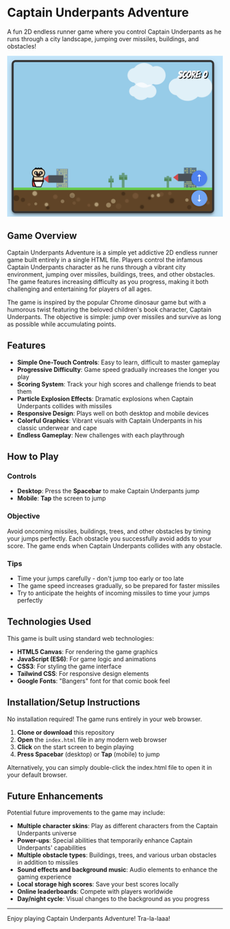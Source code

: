 # Captain Underpants Adventure

A fun 2D endless runner game where you control Captain Underpants as he runs through a city landscape, jumping over missiles, buildings, and obstacles!

![Captain Underpants Adventure](screen.png)

## Game Overview

Captain Underpants Adventure is a simple yet addictive 2D endless runner game built entirely in a single HTML file. Players control the infamous Captain Underpants character as he runs through a vibrant city environment, jumping over missiles, buildings, trees, and other obstacles. The game features increasing difficulty as you progress, making it both challenging and entertaining for players of all ages.

The game is inspired by the popular Chrome dinosaur game but with a humorous twist featuring the beloved children's book character, Captain Underpants. The objective is simple: jump over missiles and survive as long as possible while accumulating points.

## Features

- **Simple One-Touch Controls**: Easy to learn, difficult to master gameplay
- **Progressive Difficulty**: Game speed gradually increases the longer you play
- **Scoring System**: Track your high scores and challenge friends to beat them
- **Particle Explosion Effects**: Dramatic explosions when Captain Underpants collides with missiles
- **Responsive Design**: Plays well on both desktop and mobile devices
- **Colorful Graphics**: Vibrant visuals with Captain Underpants in his classic underwear and cape
- **Endless Gameplay**: New challenges with each playthrough

## How to Play

### Controls

- **Desktop**: Press the **Spacebar** to make Captain Underpants jump
- **Mobile**: **Tap** the screen to jump

### Objective

Avoid oncoming missiles, buildings, trees, and other obstacles by timing your jumps perfectly. Each obstacle you successfully avoid adds to your score. The game ends when Captain Underpants collides with any obstacle.

### Tips

- Time your jumps carefully - don't jump too early or too late
- The game speed increases gradually, so be prepared for faster missiles
- Try to anticipate the heights of incoming missiles to time your jumps perfectly

## Technologies Used

This game is built using standard web technologies:

- **HTML5 Canvas**: For rendering the game graphics
- **JavaScript (ES6)**: For game logic and animations
- **CSS3**: For styling the game interface
- **Tailwind CSS**: For responsive design elements
- **Google Fonts**: "Bangers" font for that comic book feel

## Installation/Setup Instructions

No installation required! The game runs entirely in your web browser.

1. **Clone or download** this repository
2. **Open** the `index.html` file in any modern web browser
3. **Click** on the start screen to begin playing
4. **Press Spacebar** (desktop) or **Tap** (mobile) to jump

Alternatively, you can simply double-click the index.html file to open it in your default browser.

## Future Enhancements

Potential future improvements to the game may include:

- **Multiple character skins**: Play as different characters from the Captain Underpants universe
- **Power-ups**: Special abilities that temporarily enhance Captain Underpants' capabilities
- **Multiple obstacle types**: Buildings, trees, and various urban obstacles in addition to missiles
- **Sound effects and background music**: Audio elements to enhance the gaming experience
- **Local storage high scores**: Save your best scores locally
- **Online leaderboards**: Compete with players worldwide
- **Day/night cycle**: Visual changes to the background as you progress

---

Enjoy playing Captain Underpants Adventure! Tra-la-laaa!